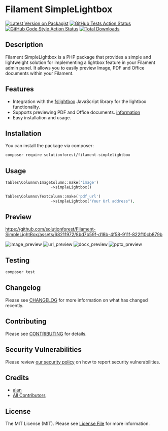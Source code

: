 # Filament SimpleLightbox

[![Latest Version on Packagist](https://img.shields.io/packagist/v/solutionforest/filament-simplelightbox.svg?style=flat-square)](https://packagist.org/packages/solutionforest/filament-simplelightbox)
[![GitHub Tests Action Status](https://img.shields.io/github/actions/workflow/status/solutionforest/filament-simplelightbox/run-tests.yml?branch=main&label=tests&style=flat-square)](https://github.com/solutionforest/filament-simplelightbox/actions?query=workflow%3Arun-tests+branch%3Amain)
[![GitHub Code Style Action Status](https://img.shields.io/github/actions/workflow/status/solutionforest/filament-simplelightbox/fix-php-code-style-issues.yml?branch=main&label=code%20style&style=flat-square)](https://github.com/solutionforest/filament-simplelightbox/actions?query=workflow%3A"Fix+PHP+code+style+issues"+branch%3Amain)
[![Total Downloads](https://img.shields.io/packagist/dt/solutionforest/filament-simplelightbox.svg?style=flat-square)](https://packagist.org/packages/solutionforest/filament-simplelightbox)


## Description 

Filament SimpleLightbox is a PHP package that provides a simple and lightweight solution for implementing a lightbox feature in your Filament admin panel. It allows you to easily preview Image, PDF and Office documents within your Filament.

## Features
- Integration with the [fslightbox](https://github.com/banthagroup/fslightbox "fslightbox")  JavaScript library for the lightbox functionality.
- Supports previewing PDF and Office documents. [information](https://gist.github.com/theel0ja/b9e44a961f892ccf43e217ab74b9417b "information")
- Easy installation and usage.

## Installation

You can install the package via composer:

```bash
composer require solutionforest/filament-simplelightbox
```

## Usage

```php
Tables\Columns\ImageColumn::make('image')
                    ->simpleLightbox()
```

```php
Tables\Columns\TextColumn::make('pdf_url')
                    ->simpleLightbox("Your Url address"),
```

## Preview



https://github.com/solutionforest/Filament-SimpleLightBox/assets/68211972/8bd7b59f-d18b-4f58-911f-822f10cb879b

![image_preview](https://github.com/solutionforest/Filament-SimpleLightBox/assets/68211972/5360c521-1dba-4dd5-88df-cffae21f5b62)
![url_preview](https://github.com/solutionforest/Filament-SimpleLightBox/assets/68211972/698cc9f0-11ce-4106-832b-f58ce83a36e3)
![docx_preview](https://github.com/solutionforest/Filament-SimpleLightBox/assets/68211972/7891ad1e-a601-47b5-ac0f-ba0ba7b85554)
![pptx_preview](https://github.com/solutionforest/Filament-SimpleLightBox/assets/68211972/64cf6bae-d349-4e02-a6e1-a646abd5d508)


## Testing

```bash
composer test
```

## Changelog

Please see [CHANGELOG](CHANGELOG.md) for more information on what has changed recently.

## Contributing

Please see [CONTRIBUTING](.github/CONTRIBUTING.md) for details.

## Security Vulnerabilities

Please review [our security policy](../../security/policy) on how to report security vulnerabilities.

## Credits

- [alan](https://github.com/solutionforest)
- [All Contributors](../../contributors)

## License

The MIT License (MIT). Please see [License File](LICENSE.md) for more information.
